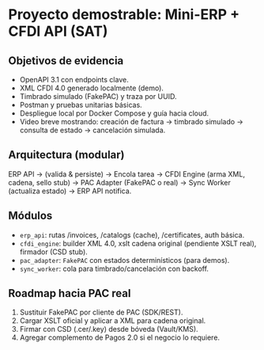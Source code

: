 # Proyecto demostrable: Mini-ERP + CFDI API (SAT)

## Objetivos de evidencia
- OpenAPI 3.1 con endpoints clave.
- XML CFDI 4.0 generado localmente (demo).
- Timbrado simulado (FakePAC) y traza por UUID.
- Postman y pruebas unitarias básicas.
- Despliegue local por Docker Compose y guía hacia cloud.
- Video breve mostrando: creación de factura → timbrado simulado → consulta de estado → cancelación simulada.

## Arquitectura (modular)
ERP API → (valida & persiste) → Encola tarea → CFDI Engine (arma XML, cadena, sello stub) → PAC Adapter (FakePAC o real) → Sync Worker (actualiza estado) → ERP API notifica.

## Módulos
- `erp_api`: rutas /invoices, /catalogs (cache), /certificates, auth básica.
- `cfdi_engine`: builder XML 4.0, xslt cadena original (pendiente XSLT real), firmador (CSD stub).
- `pac_adapter`: `FakePAC` con estados determinísticos (para demos).
- `sync_worker`: cola para timbrado/cancelación con backoff.

## Roadmap hacia PAC real
1) Sustituir FakePAC por cliente de PAC (SDK/REST).
2) Cargar XSLT oficial y aplicar a XML para cadena original.
3) Firmar con CSD (.cer/.key) desde bóveda (Vault/KMS).
4) Agregar complemento de Pagos 2.0 si el negocio lo requiere.
